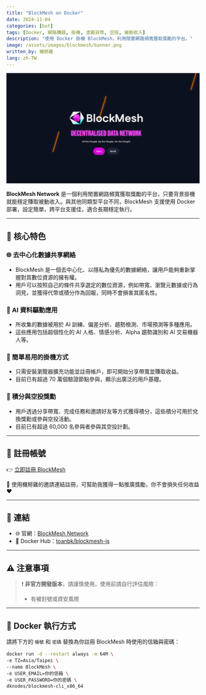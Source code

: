 ```yaml
---
title: "BlockMesh on Docker"
date: 2024-11-04
categories: [bot]
tags: [Docker, 網路賺錢, 掛機, 虛擬貨幣, 空投, 被動收入]
description: "使用 Docker 掛機 BlockMesh，利用閒置網路頻寬獲取獎勵的平台。"
image: /assets/images/blockmesh/banner.png
written_by: 機掰雞
lang: zh-TW
---
```


![BlockMesh 封面圖](/assets/images/blockmesh/banner.png)

**BlockMesh Network** 是一個利用閒置網路頻寬獲取獎勵的平台，只要背景掛機就能穩定賺取被動收入。與其他同類型平台不同，BlockMesh 支援使用 Docker 部署，設定簡單，跨平台支援佳，適合長期穩定執行。

---

## 🌟 核心特色

### 🌐 去中心化數據共享網絡
- BlockMesh 是一個去中心化、以隱私為優先的數據網絡，讓用戶能夠重新掌握對其數位資源的擁有權。
- 用戶可以按照自己的條件共享選定的數位資源，例如帶寬、瀏覽元數據或行為洞見，並獲得代幣或積分作為回報，同時不會損害其匿名性。

### 🤖 AI 資料驅動應用
- 所收集的數據被用於 AI 訓練、偏差分析、趨勢檢測、市場預測等多種應用。
- 這些應用包括超個性化的 AI 人格、情感分析、Alpha 趨勢識別和 AI 交易機器人等。

### 🧩 簡單易用的掛機方式
- 只需安裝瀏覽器擴充功能並註冊帳戶，即可開始分享帶寬並賺取收益。
- 目前已有超過 70 萬個驗證節點參與，顯示出廣泛的用戶基礎。

### 🎁 積分與空投獎勳
- 用戶透過分享帶寬、完成任務和邀請好友等方式獲得積分，這些積分可用於兌換獎勳或參與空投活動。
- 目前已有超過 60,000 名參與者參與其空投計劃。

---


## 📝 註冊帳號

👉 [立即註冊 BlockMesh](https://app.blockmesh.xyz/register?invite_code=319aa54d-3d40-44b8-b8a9-0fb0d8ce6156)

🎉 使用機掰雞的邀請連結註冊，可幫助我獲得一點推廣獎勵，你不會損失任何收益 ❤️

---

## 🔗 連結

- 🌐 官網：[BlockMesh Network](https://www.blockmesh.xyz/)
- 🐳 Docker Hub：[toanbk/blockmesh-js](https://hub.docker.com/r/toanbk/blockmesh-js)

---

## ⚠️ 注意事項

> ❗ **非官方開發版本**，請謹慎使用，使用前請自行評估風險：
> - 有被封號或資安風險

---

## 📁 Docker 執行方式

請將下方的 `帳號` 和 `密碼` 替換為你註冊 BlockMesh 時使用的信箱與密碼：

```bash
docker run -d --restart always -m 64M \
-e TZ=Asia/Taipei \
--name BlockMesh \
-e USER_EMAIL=你的信箱 \
-e USER_PASSWORD=你的密碼 \
dknodes/blockmesh-cli_x86_64
```
